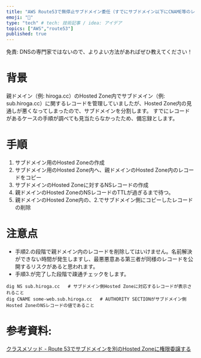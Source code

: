```yaml
---
title: "AWS Route53で無停止サブドメイン委任（すでにサブドメイン以下にCNAME等のレコードが存在するケース）"
emoji: "🔖"
type: "tech" # tech: 技術記事 / idea: アイデア
topics: ["AWS","route53"]
published: true
---
```


免責: DNSの専門家ではないので、よりよい方法があればぜひ教えてください！

# 背景
親ドメイン（例: hiroga.cc）のHosted Zone内でサブドメイン（例: sub.hiroga.cc）に関するレコードを管理していましたが、Hosted Zone内の見通しが悪くなってしまったので、サブドメインを分割します。
すでにレコードがあるケースの手順が調べても見当たらなかったため、備忘録とします。

# 手順

1. サブドメイン用のHosted Zoneの作成
2. サブドメイン用のHosted Zone内へ、親ドメインのHosted Zone内のレコードをコピー
3. サブドメインのHosted Zoneに対するNSレコードの作成
4. 親ドメインのHosted ZoneのNSレコードのTTLが過ぎるまで待つ。
5. 親ドメインのHosted Zone内の、2.でサブドメイン側にコピーしたレコードの削除

# 注意点

- 手順2.の段階で親ドメイン内のレコードを削除してはいけません。名前解決ができない時間が発生しますし、最悪悪意ある第三者が同様のレコードを公開するリスクがあると思われます。
- 手順3.が完了した段階で疎通チェックをします。

```
dig NS sub.hiroga.cc   # サブドメイン側Hosted Zoneに対応するレコードが表示されること
dig CNAME some-web.sub.hiroga.cc   # AUTHORITY SECTIONがサブドメイン側Hosted ZoneのNSレコードの値であること
```


# 参考資料:

[クラスメソッド - Route 53でサブドメインを別のHosted Zoneに権限委譲する](https://dev.classmethod.jp/cloud/aws/route53-transfer-hostedzones/)


